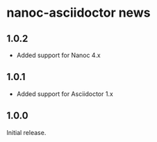 # nanoc-asciidoctor news

## 1.0.2

* Added support for Nanoc 4.x

## 1.0.1

* Added support for Asciidoctor 1.x

## 1.0.0

Initial release.
